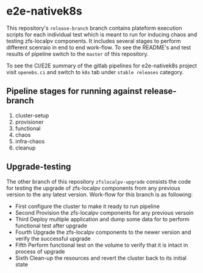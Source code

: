 # e2e-nativek8s

This repository's `release-branch` branch contains plateform execution scripts for each individual test which is meant to run for inducing chaos and testing zfs-localpv components. It includes several stages to perform different scenraio in end to end work-flow. To see the README's and test results of pipeline switch to the `master` of this repository.

To see the CI/E2E summary of the gitlab pipelines for e2e-nativek8s project visit `openebs.ci` and switch to `k8s` tab under `stable releases` category.

## Pipeline stages for running against release-branch

1. cluster-setup
2. provisioner
3. functional
4. chaos
5. infra-chaos
6. cleanup

## Upgrade-testing

The other branch of this repository `zfslocalpv-upgrade` consists the code for testing the upgrade of zfs-localpv components from any previous version to the any latest version. Work-flow for this branch is as following:
 - First    configure the cluster to make it ready to run pipeline
 - Second   Provision the zfs-localpv components for any previous versoin
 - Third    Deploy multiple application and dump some data for to perform functional test after upgrade
 - Fourth   Upgrade the zfs-localpv components to the newer version and verify the successful upgrade
 - Fifth    Perform functional test on the volume to verify that it is intact in process of upgrade
 - Sixth    Clean-up the resources and revert the cluster back to its initial state
